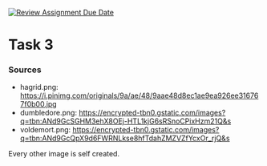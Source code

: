 [![Review Assignment Due Date](https://classroom.github.com/assets/deadline-readme-button-22041afd0340ce965d47ae6ef1cefeee28c7c493a6346c4f15d667ab976d596c.svg)](https://classroom.github.com/a/b5LOHcJJ)


# Task 3

### Sources
- hagrid.png: https://i.pinimg.com/originals/9a/ae/48/9aae48d8ec1ae9ea926ee316767f0b00.jpg
- dumbledore.png: https://encrypted-tbn0.gstatic.com/images?q=tbn:ANd9GcSGHM3ehX8OEj-HTL1kjG6sRSnoCPixHzm21Q&s
- voldemort.png: https://encrypted-tbn0.gstatic.com/images?q=tbn:ANd9GcQpX9d6FWRNLkse8hfTdahZMZVZfYcxOr_rjQ&s

Every other image is self created.
